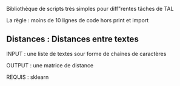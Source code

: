 Bibliothèque de scripts très simples pour diff"rentes tâches de TAL

La règle : moins de 10 lignes de code hors print et import


## Distances : Distances entre textes

INPUT  : une liste de textes sour forme de chaînes de caractères

OUTPUT : une matrice de distance

REQUIS : sklearn
